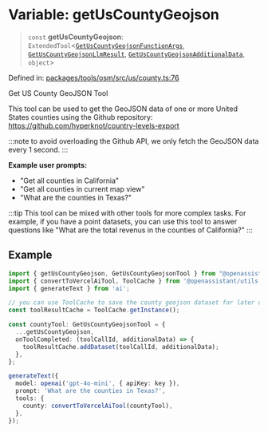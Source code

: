 # Variable: getUsCountyGeojson

> `const` **getUsCountyGeojson**: `ExtendedTool`\<[`GetUsCountyGeojsonFunctionArgs`](../type-aliases/GetUsCountyGeojsonFunctionArgs.md), [`GetUsCountyGeojsonLlmResult`](../type-aliases/GetUsCountyGeojsonLlmResult.md), [`GetUsCountyGeojsonAdditionalData`](../type-aliases/GetUsCountyGeojsonAdditionalData.md), `object`\>

Defined in: [packages/tools/osm/src/us/county.ts:76](https://github.com/GeoDaCenter/openassistant/blob/0f7bf760e453a1735df9463dc799b04ee2f630fd/packages/tools/osm/src/us/county.ts#L76)

Get US County GeoJSON Tool

This tool can be used to get the GeoJSON data of one or more United States counties using the Github repository: https://github.com/hyperknot/country-levels-export

:::note
to avoid overloading the Github API, we only fetch the GeoJSON data every 1 second.
:::

**Example user prompts:**
- "Get all counties in California"
- "Get all counties in current map view"
- "What are the counties in Texas?"

:::tip
This tool can be mixed with other tools for more complex tasks. For example, if you have a point datasets, you can use this tool
to answer questions like "What are the total revenus in the counties of California?"
:::

## Example

```typescript
import { getUsCountyGeojson, GetUsCountyGeojsonTool } from "@openassistant/osm";
import { convertToVercelAiTool, ToolCache } from '@openassistant/utils';
import { generateText } from 'ai';

// you can use ToolCache to save the county geojson dataset for later use
const toolResultCache = ToolCache.getInstance();

const countyTool: GetUsCountyGeojsonTool = {
  ...getUsCountyGeojson,
  onToolCompleted: (toolCallId, additionalData) => {
    toolResultCache.addDataset(toolCallId, additionalData);
  },
};

generateText({
  model: openai('gpt-4o-mini', { apiKey: key }),
  prompt: 'What are the counties in Texas?',
  tools: {
    county: convertToVercelAiTool(countyTool),
  },
});
```
